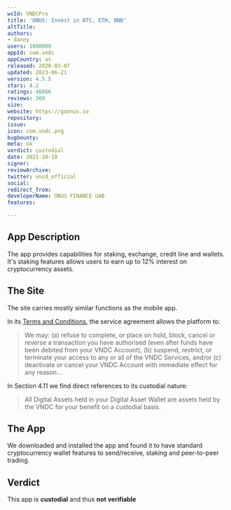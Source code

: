 ```yaml
---
wsId: VNDCPro
title: 'ONUS: Invest in BTC, ETH, BNB'
altTitle: 
authors:
- danny
users: 1000000
appId: com.vndc
appCountry: us
released: 2020-03-07
updated: 2023-06-21
version: 4.5.5
stars: 4.2
ratings: 46866
reviews: 369
size: 
website: https://goonus.io
repository: 
issue: 
icon: com.vndc.png
bugbounty: 
meta: ok
verdict: custodial
date: 2021-10-10
signer: 
reviewArchive: 
twitter: vncd_official
social: 
redirect_from: 
developerName: ONUS FINANCE UAB
features: 

---
```


## App Description

The app provides capabilities for staking, exchange, credit line and wallets. It's staking features allows users to earn up to 12% interest on cryptocurrency assets.

## The Site

The site carries mostly similar functions as the mobile app. 

In its [Terms and Conditions](https://vndc.io/en/terms-of-service), the service agreement allows the platform to: 

> We may: (a) refuse to complete, or place on hold, block, cancel or reverse a transaction you have authorised (even after funds have been debited from your VNDC Account), (b) suspend, restrict, or terminate your access to any or all of the VNDC Services, and/or (c) deactivate or cancel your VNDC Account with immediate effect for any reason...

In Section 4.11 we find direct references to its custodial nature:

> All Digital Assets held in your Digital Asset Wallet are assets held by the VNDC for your benefit on a custodial basis.

## The App

We downloaded and installed the app and found it to have standard cryptocurrency wallet features to send/receive, staking and peer-to-peer trading. 

## Verdict

This app is **custodial** and thus **not verifiable**
